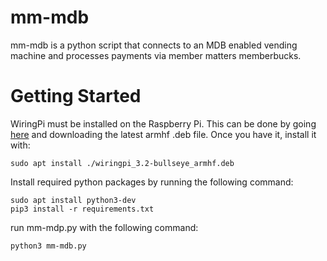 # mm-mdb
mm-mdb is a python script that connects to an MDB enabled vending machine and processes payments via member matters memberbucks.

# Getting Started
WiringPi must be installed on the Raspberry Pi. This can be done by going 
[here](https://github.com/WiringPi/WiringPi/releases) and downloading the latest armhf .deb file. Once you have it,
install it with:
```
sudo apt install ./wiringpi_3.2-bullseye_armhf.deb
```

Install required python packages by running the following command:
```
sudo apt install python3-dev
pip3 install -r requirements.txt
```

run mm-mdp.py with the following command:
```
python3 mm-mdb.py
```